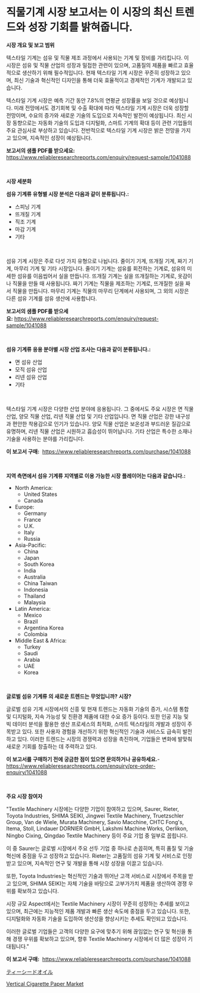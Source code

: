 <p><h1>직물기계 시장 보고서는 이 시장의 최신 트렌드와 성장 기회를 밝혀줍니다.</h1></p><p><strong>시장 개요 및 보고 범위</strong></p>
<p><p>텍스타일 기계는 섬유 및 직물 제조 과정에서 사용되는 기계 및 장비를 가리킵니다. 이 시장은 섬유 및 직물 산업의 성장과 밀접한 관련이 있으며, 고품질의 제품을 빠르고 효율적으로 생산하기 위해 필수적입니다. 현재 텍스타일 기계 시장은 꾸준히 성장하고 있으며, 최신 기술과 혁신적인 디자인을 통해 더욱 효율적이고 경제적인 기계가 개발되고 있습니다. </p><p>텍스타일 기계 시장은 예측 기간 동안 7.8%의 연평균 성장률을 보일 것으로 예상됩니다. 미래 전망에서도 경기회복 및 수출 확대에 따라 텍스타일 기계 시장은 더욱 성장할 전망이며, 수요의 증가와 새로운 기술의 도입으로 지속적인 발전이 예상됩니다. 최신 시장 동향으로는 자동화 기술의 도입과 디지털화, 스마트 기계의 확대 등이 관련 기업들의 주요 관심사로 부상하고 있습니다. 전반적으로 텍스타일 기계 시장은 밝은 전망을 가지고 있으며, 지속적인 성장이 예상됩니다.</p></p>
<p><strong>보고서의 샘플 PDF를 받으세요:</strong> <a href="https://www.reliableresearchreports.com/enquiry/request-sample/1041088">https://www.reliableresearchreports.com/enquiry/request-sample/1041088</a></p>
<p>&nbsp;</p>
<p><strong>시장 세분화</strong></p>
<p><strong>섬유 기계류 유형별 시장 분석은 다음과 같이 분류됩니다.:</strong></p>
<p><ul><li>스피닝 기계</li><li>뜨개질 기계</li><li>직조 기계</li><li>마감 기계</li><li>기타</li></ul></p>
<p>&nbsp;</p>
<p><p>섬유 기계 시장은 주로 다섯 가지 유형으로 나뉩니다. 줄이기 기계, 뜨개질 기계, 짜기 기계, 마무리 기계 및 기타 시장입니다. 줄이기 기계는 섬유를 회전하는 기계로, 섬유의 미세한 섬유를 이음씹어서 실을 만듭니다. 뜨개질 기계는 실을 뜨개질하는 기계로, 옷감이나 직물을 만들 때 사용됩니다. 짜기 기계는 직물을 제조하는 기계로, 뜨개질한 실을 짜서 직물을 만듭니다. 마무리 기계는 직물의 마무리 단계에서 사용되며, 그 외의 시장은 다른 섬유 기계를 섬유 생산에 사용합니다.</p></p>
<p><strong>보고서의 샘플 PDF를 받으세요:</strong>&nbsp;<a href="https://www.reliableresearchreports.com/enquiry/request-sample/1041088">https://www.reliableresearchreports.com/enquiry/request-sample/1041088</a></p>
<p>&nbsp;</p>
<p><strong> 섬유 기계류 응용 분야별 시장 산업 조사는 다음과 같이 분류됩니다.:</strong></p>
<p><ul><li>면 섬유 산업</li><li>모직 섬유 산업</li><li>리넨 섬유 산업</li><li>기타</li></ul></p>
<p>&nbsp;</p>
<p><p>텍스타일 기계 시장은 다양한 산업 분야에 응용됩니다. 그 중에서도 주요 시장은 면 직물 산업, 양모 직물 산업, 리넨 직물 산업 및 기타 산업입니다. 면 직물 산업은 강한 내구성과 편안한 착용감으로 인기가 있습니다. 양모 직물 산업은 보온성과 부드러운 질감으로 유명하며, 리넨 직물 산업은 시원하고 흡습성이 뛰어납니다. 기타 산업은 특수한 소재나 기술을 사용하는 분야를 가리킵니다.</p></p>
<p><strong>이 보고서 구매:</strong>&nbsp; <a href="https://www.reliableresearchreports.com/purchase/1041088">https://www.reliableresearchreports.com/purchase/1041088</a></p>
<p>&nbsp;</p>
<p><strong>지역 측면에서 섬유 기계류 지역별로 이용 가능한 시장 플레이어는 다음과 같습니다.:</strong></p>
<p><ul>
    <li>
        North America:
        <ul>
            <li>United States</li>
            <li>Canada</li>
        </ul>
    </li>
    <li>
        Europe:
        <ul>
            <li>Germany</li>
            <li>France</li>
            <li>U.K.</li>
            <li>Italy</li>
            <li>Russia</li>
        </ul>
    </li>
    <li>
        Asia-Pacific:
        <ul>
            <li>China</li>
            <li>Japan</li>
            <li>South Korea</li>
            <li>India</li>
            <li>Australia</li>
            <li>China Taiwan</li>
            <li>Indonesia</li>
            <li>Thailand</li>
            <li>Malaysia</li>
        </ul>
    </li>
    <li>
        Latin America:
        <ul>
            <li>Mexico</li>
            <li>Brazil</li>
            <li>Argentina Korea</li>
            <li>Colombia</li>
        </ul>
    </li>
    <li>
        Middle East & Africa:
        <ul>
            <li>Turkey</li>
            <li>Saudi</li>
            <li>Arabia</li>
            <li>UAE</li>
            <li>Korea</li>
        </ul>
    </li>
    </ul></p>
<p>&nbsp;</p>
<p><strong>글로벌 섬유 기계류 의 새로운 트렌드는 무엇입니까? 시장?</strong></p>
<p><p>글로벌 섬유 기계 시장에서의 신흥 및 현재 트렌드는 자동화 기술의 증가, 시스템 통합 및 디지털화, 지속 가능성 및 친환경 제품에 대한 수요 증가 등이다. 또한 인공 지능 및 빅 데이터 분석을 활용한 생산 프로세스의 최적화, 스마트 텍스타일의 개발과 성장이 주목받고 있다. 또한 사용자 경험을 개선하기 위한 혁신적인 기술과 서비스도 급속히 발전하고 있다. 이러한 트렌드는 시장의 경쟁력과 성장을 촉진하며, 기업들은 변화에 발맞춰 새로운 기회를 창출하는 데 주력하고 있다.</p></p>
<p><strong>이 보고서를 구매하기 전에 궁금한 점이 있으면 문의하거나 공유하세요.</strong>- <a href="https://www.reliableresearchreports.com/enquiry/pre-order-enquiry/1041088">https://www.reliableresearchreports.com/enquiry/pre-order-enquiry/1041088</a></p>
<p>&nbsp;</p>
<p><strong>주요 시장 참여자</strong></p>
<p><p>"Textile Machinery 시장에는 다양한 기업이 참여하고 있으며, Saurer, Rieter, Toyota Industries, SHIMA SEIKI, Jingwei Textile Machinery, Truetzschler Group, Van de Wiele, Murata Machinery, Savio Macchine, CHTC Fong's, Itema, Stoll, Lindauer DORNIER GmbH, Lakshmi Machine Works, Oerlikon, Ningbo Cixing, Qingdao Textile Machinery 등이 주요 기업 중 일부로 꼽힙니다.</p><p>이 중 Saurer는 글로벌 시장에서 주요 선두 기업 중 하나로 손꼽히며, 특히 품질 및 기술 혁신에 중점을 두고 성장하고 있습니다. Rieter는 고품질의 섬유 기계 및 서비스로 인정받고 있으며, 지속적인 연구 및 개발을 통해 시장 성장을 이끌고 있습니다.</p><p>또한, Toyota Industries는 혁신적인 기술과 뛰어난 고객 서비스로 시장에서 주목을 받고 있으며, SHIMA SEIKI는 자체 기술을 바탕으로 고부가가치 제품을 생산하여 경쟁 우위를 확보하고 있습니다.</p><p>시장 규모 Aspect에서는 Textile Machinery 시장이 꾸준히 성장하는 추세를 보이고 있으며, 최근에는 지능적인 제품 개발과 빠른 생산 속도에 중점을 두고 있습니다. 또한, 디지털화와 자동화 기술을 도입하여 생산성을 향상시키는 추세도 확인되고 있습니다.</p><p>이러한 글로벌 기업들은 고객의 다양한 요구에 맞추기 위해 끊임없는 연구 및 혁신을 통해 경쟁 우위를 확보하고 있으며, 향후 Textile Machinery 시장에서 더 많은 성장이 기대됩니다."</p></p>
<p><strong>이 보고서 구매:</strong>&nbsp;&nbsp;<a href="https://www.reliableresearchreports.com/purchase/1041088">https://www.reliableresearchreports.com/purchase/1041088</a></p>
<p><p><a href="https://github.com/oafhukehf4709715/Market-Research-Report-List-1/blob/main/32828857511.md">ティーシードオイル</a></p><p><a href="https://github.com/WillieWoodard/Market-Research-Report-List-4/blob/main/vertical-cigarette-paper-market.md">Vertical Cigarette Paper Market</a></p></p>
